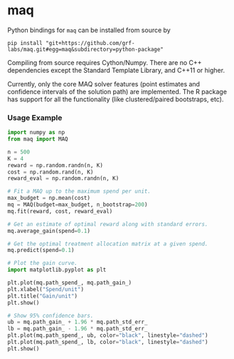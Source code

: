 # maq
Python bindings for `maq` can be installed from source by

```
pip install "git+https://github.com/grf-labs/maq.git#egg=maq&subdirectory=python-package"
```

Compiling from source requires Cython/Numpy. There are no C++ dependencies except the Standard Template Library, and C++11 or higher.

Currently, only the core MAQ solver features (point estimates and confidence intervals of the solution path) are implemented. The R package has support for all the functionality (like clustered/paired bootstraps, etc).

### Usage Example

```python
import numpy as np
from maq import MAQ

n = 500
K = 4
reward = np.random.randn(n, K)
cost = np.random.rand(n, K)
reward_eval = np.random.randn(n, K)

# Fit a MAQ up to the maximum spend per unit.
max_budget = np.mean(cost)
mq = MAQ(budget=max_budget, n_bootstrap=200)
mq.fit(reward, cost, reward_eval)

# Get an estimate of optimal reward along with standard errors.
mq.average_gain(spend=0.1)

# Get the optimal treatment allocation matrix at a given spend.
mq.predict(spend=0.1)

# Plot the gain curve.
import matplotlib.pyplot as plt

plt.plot(mq.path_spend_, mq.path_gain_)
plt.xlabel("Spend/unit")
plt.title("Gain/unit")
plt.show()

# Show 95% confidence bars.
ub = mq.path_gain_ + 1.96 * mq.path_std_err_
lb = mq.path_gain_ - 1.96 * mq.path_std_err_
plt.plot(mq.path_spend_, ub, color="black", linestyle="dashed")
plt.plot(mq.path_spend_, lb, color="black", linestyle="dashed")
plt.show()
```
